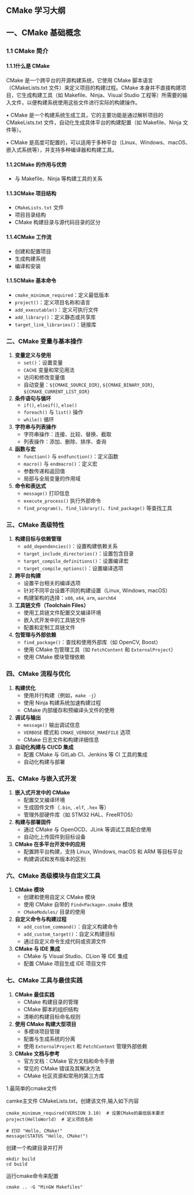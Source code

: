 ## **CMake 学习大纲**

## **一、CMake 基础概念**

### **1.1 CMake 简介**

#### 1.1.1什么是 CMake

CMake 是一个跨平台的开源构建系统，它使用 CMake 脚本语言（CMakeLists.txt 文件）来定义项目的构建过程。CMake 本身并不直接构建项目，它生成构建工具（如 Makefile、Ninja、Visual Studio 工程等）所需要的输入文件，以便构建系统使用这些文件进行实际的构建操作。 

• CMake 是一个构建系统生成工具，它的主要功能是通过解析项目的 CMakeLists.txt 文件，自动化生成具体平台的构建配置（如 Makefile、Ninja 文件等）。 

• CMake 是高度可配置的，可以适用于多种平台（Linux、Windows、macOS、嵌入式系统等），并支持多种编译器和构建工具。



#### 1.1.2CMake 的作用与优势



- 与 Makefile、Ninja 等构建工具的关系

#### 1.1.3**CMake 项目结构**

- `CMakeLists.txt` 文件
- 项目目录结构
- CMake 构建目录与源代码目录的区分

#### 1.1.4**CMake 工作流**

- 创建和配置项目
- 生成构建系统
- 编译和安装

#### 1.1.5**CMake 基本命令**

- `cmake_minimum_required`：定义最低版本
- `project()`：定义项目名称和语言
- `add_executable()`：定义可执行文件
- `add_library()`：定义静态或共享库
- `target_link_libraries()`：链接库



### **二、CMake 变量与基本操作**

1. **变量定义与使用**
   - `set()`：设置变量
   - `CACHE` 变量和常见用法
   - 访问和修改变量值
   - 自动变量：`${CMAKE_SOURCE_DIR}`, `${CMAKE_BINARY_DIR}`, `${CMAKE_CURRENT_LIST_DIR}`
2. **条件语句与循环**
   - `if()`, `elseif()`, `else()`
   - `foreach()` 与 `list()` 操作
   - `while()` 循环
3. **字符串与列表操作**
   - 字符串操作：连接、比较、替换、截取
   - 列表操作：添加、删除、排序、查询
4. **函数与宏**
   - `function()` 与 `endfunction()`：定义函数
   - `macro()` 与 `endmacro()`：定义宏
   - 参数传递和返回值
   - 局部与全局变量的作用域
5. **命令和表达式**
   - `message()` 打印信息
   - `execute_process()` 执行外部命令
   - `find_program()`、`find_library()`、`find_package()` 等查找工具

### **三、CMake 高级特性**

1. **构建目标与依赖管理**
   - `add_dependencies()`：设置构建依赖关系
   - `target_include_directories()`：设置包含目录
   - `target_compile_definitions()`：设置编译宏
   - `target_compile_options()`：设置编译选项
2. **跨平台构建**
   - 设置平台相关的编译选项
   - 针对不同平台设置不同的构建设置（Linux, Windows, macOS）
   - 构建架构的选择：`x86`, `x64`, `arm`, `aarch64`
3. **工具链文件（Toolchain Files）**
   - 使用工具链文件配置交叉编译环境
   - 嵌入式开发中的工具链文件
   - 配置和定制工具链文件
4. **包管理与外部依赖**
   - `find_package()`：查找和使用外部库（如 OpenCV, Boost）
   - 使用 CMake 包管理工具（如 `FetchContent` 和 `ExternalProject`）
   - 使用 CMake 模块管理依赖

### **四、CMake 流程与优化**

1. **构建优化**
   - 使用并行构建（例如，`make -j`）
   - 使用 Ninja 构建系统加速构建过程
   - CMake 内部缓存和预编译头文件的使用
2. **调试与输出**
   - `message()` 输出调试信息
   - `VERBOSE` 模式和 `CMAKE_VERBOSE_MAKEFILE` 选项
   - CMake 日志文件和构建详细信息
3. **自动化构建与 CI/CD 集成**
   - 配置 CMake 与 GitLab CI、Jenkins 等 CI 工具的集成
   - 自动化构建与部署

### **五、CMake 与嵌入式开发**

1. **嵌入式开发中的 CMake**
   - 配置交叉编译环境
   - 生成固件文件（`.bin`, `.elf`, `.hex` 等）
   - 管理外部硬件库（如 STM32 HAL、FreeRTOS）
2. **构建与部署固件**
   - 通过 CMake 与 OpenOCD、JLink 等调试工具配合使用
   - 自动化上传固件到目标设备
3. **CMake 在多平台开发中的应用**
   - 配置跨平台构建，支持 Linux, Windows, macOS 和 ARM 等目标平台
   - 构建调试和发布版本的区别

### **六、CMake 高级模块与自定义工具**

1. **CMake 模块**
   - 创建和使用自定义 CMake 模块
   - 使用 CMake 自带的 `Find<Package>.cmake` 模块
   - `CMakeModules/` 目录的使用
2. **自定义命令与构建过程**
   - `add_custom_command()`：自定义构建命令
   - `add_custom_target()`：自定义构建目标
   - 通过自定义命令生成代码或资源文件
3. **CMake 与 IDE 集成**
   - CMake 与 Visual Studio、CLion 等 IDE 集成
   - 配置 CMake 项目生成 IDE 项目文件

### **七、CMake 工具与最佳实践**

1. **CMake 最佳实践**
   - CMake 构建目录的管理
   - CMake 脚本的组织结构
   - 清晰的构建目标命名规则
2. **使用 CMake 构建大型项目**
   - 多模块项目管理
   - 配置与生成系统的分离
   - 使用 `ExternalProject` 和 `FetchContent` 管理外部依赖
3. **CMake 文档与参考**
   - 官方文档：CMake 官方文档和命令手册
   - 常见的 CMake 错误及其解决方法
   - CMake 社区资源和常用的第三方库





1.最简单的cmake文件

camke主文件 CMakeLists.txt，创建该文件,输入如下内容

```
cmake_minimum_required(VERSION 3.10)  # 设置CMake的最低版本要求
project(HelloWorld)  # 定义项目名称

# 打印 "Hello, CMake!"
message(STATUS "Hello, CMake!")
```

创建一个构建目录并打开

```
mkdir build
cd build
```

运行cmake命令来配置

```
cmake .. -G "MinGW Makefiles"
```



